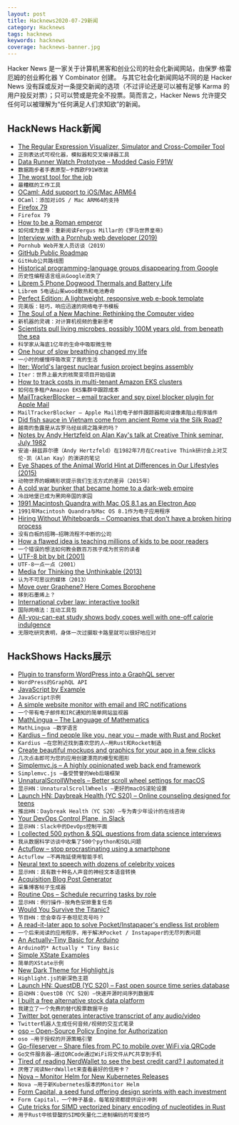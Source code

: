 ```yaml
---
layout: post
title: Hacknews2020-07-29新闻
category: Hacknews
tags: hacknews
keywords: hacknews
coverage: hacknews-banner.jpg
---
```


Hacker News 是一家关于计算机黑客和创业公司的社会化新闻网站，由保罗·格雷厄姆的创业孵化器 Y Combinator 创建。
与其它社会化新闻网站不同的是 Hacker News 没有踩或反对一条提交新闻的选项（不过评论还是可以被有足够 Karma 的用户投反对票）；只可以赞或是完全不投票。简而言之，Hacker News 允许提交任何可以被理解为“任何满足人们求知欲”的新闻。

## HackNews Hack新闻


- [The Regular Expression Visualizer, Simulator and Cross-Compiler Tool](https://blog.robertelder.org/regular-expression-visualizer/)
- `正则表达式可视化器，模拟器和交叉编译器工具`
- [Data Runner Watch Prototype – Modded Casio F91W](https://n-o-d-e.net/datarunner.html)
- `数据跑步者手表原型–卡西欧F91W改装`
- [The worst tool for the job](https://www.johndcook.com/blog/2020/07/25/worst-tool-for-the-job/)
- `最糟糕的工作工具`
- [OCaml: Add support to iOS/Mac ARM64](https://github.com/ocaml/ocaml/pull/9699)
- `OCaml：添加对iOS / Mac ARM64的支持`
- [Firefox 79](https://hacks.mozilla.org/2020/07/firefox-79/)
- `Firefox 79`
- [How to be a Roman emperor](https://www.the-tls.co.uk/articles/how-to-be-a-roman-emperor-essay-mary-beard/)
- `如何成为皇帝：重新阅读Fergus Millar的《罗马世界皇帝》`
- [Interview with a Pornhub web developer (2019)](https://davidwalsh.name/pornhub-interview)
- `Pornhub Web开发人员访谈（2019）`
- [GitHub Public Roadmap](https://github.com/github/roadmap)
- `GitHub公共路线图`
- [Historical programming-language groups disappearing from Google](https://lwn.net/Articles/827233/)
- `历史性编程语言组从Google消失了`
- [Librem 5 Phone Dogwood Thermals and Battery Life](https://puri.sm/posts/dogwood-thermals-and-battery-life/)
- `Librem 5电话山茱wood散热和电池寿命`
- [Perfect Edition: A lightweight, responsive web e-book template](https://github.com/robinsloan/perfect-edition)
- `完美版：轻巧，响应迅速的网络电子书模板`
- [The Soul of a New Machine: Rethinking the Computer video](https://www.youtube.com/watch?v=vvZA9n3e5pc&list=PLoROMvodv4rMWw6rRoeSpkiseTHzWj6vu)
- `新机器的灵魂：对计算机视频的重新思考`
- [Scientists pull living microbes, possibly 100M years old, from beneath the sea](https://www.sciencemag.org/news/2020/07/scientists-pull-living-microbes-100-million-years-beneath-sea)
- `科学家从海底1亿年的生命中吸取微生物`
- [One hour of slow breathing changed my life](https://www.theguardian.com/lifeandstyle/2020/jul/26/every-breath-you-take-the-lost-art-of-breathing)
- `一小时的缓慢呼吸改变了我的生活`
- [Iter: World's largest nuclear fusion project begins assembly](https://www.bbc.co.uk/news/science-environment-53573294)
- `Iter：世界上最大的核聚变项目开始组装`
- [How to track costs in multi-tenant Amazon EKS clusters](https://aws.amazon.com/blogs/containers/how-to-track-costs-in-multi-tenant-amazon-eks-clusters-using-kubecost/)
- `如何在多租户Amazon EKS集群中跟踪成本`
- [MailTrackerBlocker – email tracker and spy pixel blocker plugin for Apple Mail](https://apparition47.github.io/MailTrackerBlocker/)
- `MailTrackerBlocker – Apple Mail的电子邮件跟踪器和间谍像素阻止程序插件`
- [Did fish sauce in Vietnam come from ancient Rome via the Silk Road?](https://www.scmp.com/lifestyle/food-drink/article/3094604/did-fish-sauce-vietnam-come-ancient-rome-silk-road)
- `越南的鱼露是从古罗马经丝绸之路来的吗？`
- [Notes by Andy Hertzfeld on Alan Kay's talk at Creative Think seminar, July 1982](https://www.folklore.org/StoryView.py?project=Macintosh&story=Creative_Think.txt)
- `安迪·赫兹菲尔德（Andy Hertzfeld）在1982年7月在Creative Think研讨会上对艾伦·凯（Alan Kay）的演讲的笔记`
- [Eye Shapes of the Animal World Hint at Differences in Our Lifestyles (2015)](https://www.npr.org/sections/health-shots/2015/08/07/430149677/eye-shapes-of-the-animal-world-hint-at-differences-in-our-lifestyles)
- `动物世界的眼睛形状提示我们生活方式的差异（2015年）`
- [A cold war bunker that became home to a dark-web empire](https://www.newyorker.com/magazine/2020/08/03/the-cold-war-bunker-that-became-home-to-a-dark-web-empire)
- `冷战地堡已成为黑网帝国的家园`
- [1991 Macintosh Quandra with Mac OS 8.1 as an Electron App](https://github.com/felixrieseberg/macintosh.js)
- `1991年Macintosh Quandra与Mac OS 8.1作为电子应用程序`
- [Hiring Without Whiteboards – Companies that don't have a broken hiring process](https://github.com/poteto/hiring-without-whiteboards)
- `没有白板的招聘–招聘流程不中断的公司`
- [How a flawed idea is teaching millions of kids to be poor readers](https://www.apmreports.org/episode/2019/08/22/whats-wrong-how-schools-teach-reading)
- `一个错误的想法如何教会数百万孩子成为贫穷的读者`
- [UTF-8 bit by bit (2001)](https://wiki.tcl-lang.org/page/UTF%2D8+bit+by+bit)
- `UTF-8一点一点（2001）`
- [Media for Thinking the Unthinkable (2013)](http://worrydream.com/MediaForThinkingTheUnthinkable/)
- `认为不可思议的媒体（2013）`
- [Move over Graphene? Here Comes Borophene](https://www.realclearscience.com/quick_and_clear_science/2020/07/28/move_over_graphene_here_comes_borophene.html)
- `移到石墨烯上？`
- [International cyber law: interactive toolkit](https://cyberlaw.ccdcoe.org/wiki/Main_Page)
- `国际网络法：互动工具包`
- [All-you-can-eat study shows body copes well with one-off calorie indulgence](https://www.bath.ac.uk/announcements/all-you-can-eat-pizza-study-shows-body-copes-surprisingly-well-with-one-off-calorie-indulgence/)
- `无限吃研究表明，身体一次过摄取卡路里就可以很好地应对`


## HackShows Hacks展示

- [ Plugin to transform WordPress into a GraphQL server](https://github.com/GraphQLAPI/graphql-api)
- `WordPress的GraphQL API`
- [ JavaScript by Example](https://paradite.github.io/jsbyexample/)
- `JavaScript示例`
- [ A simple website monitor with email and IRC notifications](https://olifant.io)
- `一个带有电子邮件和IRC通知的简单网站监视器`
- [ MathLingua – The Language of Mathematics](http://www.mathlingua.org/)
- `MathLingua –数学语言`
- [ Kardius – find people like you, near you – made with Rust and Rocket](https://www.kardius.com/)
- `Kardius –在您附近找到喜欢您的人–用Rust和Rocket制造`
- [ Create beautiful mockups and graphics for your app in a few clicks](https://previewed.app/)
- `几次点击即可为您的应用创建漂亮的模型和图形`
- [ Simplemvc.js – A highly opinionated web back end framework](https://jeremyaboyd.com/post/simplemvc-js)
- `Simplemvc.js –备受赞誉的Web后端框架`
- [ UnnaturalScrollWheels – Better scroll wheel settings for macOS](https://github.com/ther0n/UnnaturalScrollWheels)
- `显示HN：UnnaturalScrollWheels –更好的macOS滚轮设置`
- [Launch HN: Daybreak Health (YC S20) – Online counseling designed for teens](item?id=23965855)
- `推出HN：Daybreak Health（YC S20）–专为青少年设计的在线咨询`
- [ Your DevOps Control Plane, in Slack](https://cto.ai/blog/slack-control-plane-for-devops-workflows/)
- `显示HN：Slack中的DevOps控制平面`
- [ I collected 500 python & SQL questions from data science interviews](https://platform.stratascratch.com)
- `我从数据科学访谈中收集了500个python和SQL问题`
- [ Actuflow – stop procrastinating using a smartphone](https://acture.app/)
- `Actuflow –不再拖延使用智能手机`
- [ Neural text to speech with dozens of celebrity voices](http://vocodes.com)
- `显示HN：具有数十种名人声音的神经文本语音转换`
- [ Acquisition Blog Post Generator](https://thisstartupacquisitionannouncementdoesnotexist.ajnisbet.com/)
- `采集博客帖子生成器`
- [ Routine Ops – Schedule recurring tasks by role](https://routineops.com)
- `显示HN：例行操作-按角色安排重复任务`
- [ Would You Survive the Titanic?](https://www.gradio.app/hub/hub-titanic)
- `节目HN：您会幸存于泰坦尼克号吗？`
- [ A read-it-later app to solve Pocket/Instapaper's endless list problem](https://dayreads.com)
- `一个后来阅读的应用程序，用于解决Pocket / Instapaper的无尽列表问题`
- [ An Actually-Tiny Basic for Arduino](https://github.com/trevorjay/atinybasic)
- `Arduino的* Actually * Tiny Basic`
- [ Simple XState Examples](https://bradwoods.io/guides/xstate)
- `简单的XState示例`
- [ New Dark Theme for Highlight.js](https://github.com/tonyaldon/discreet-theme)
- `Highlight.js的新深色主题`
- [Launch HN: QuestDB (YC S20) – Fast open source time series database](item?id=23975807)
- `启动HN：QuestDB（YC S20）–快速开源时间序列数据库`
- [ I built a free alternative stock data platform](https://www.quiverquant.com/dashboard/)
- `我建立了一个免费的替代股票数据平台`
- [ Twitter bot generates interactive transcript of any audio/video](https://twitter.com/spext_it)
- `Twitter机器人生成任何音频/视频的交互式笔录`
- [ oso – Open-Source Policy Engine for Authorization](https://www.osohq.com/)
- `oso –用于授权的开源策略引擎`
- [ Go-fileserver – Share files from PC to mobile over WiFi via QRCode](https://github.com/prdpx7/go-fileserver)
- `Go文件服务器–通过QRCode通过WiFi将文件从PC共享到手机`
- [ Tired of reading NerdWallet to see the best credit card? I automated it](https://savewithtrove.com/)
- `厌倦了阅读NerdWallet来查看最好的信用卡？`
- [ Nova – Monitor Helm for New Kubernetes Releases](https://github.com/FairwindsOps/nova/)
- `Nova –用于新Kubernetes版本的Monitor Helm`
- [ Form Capital, a seed fund offering design sprints with each investment](http://formcapital.com)
- `Form Capital，一个种子基金，每笔投资都提供设计冲刺`
- [ Cute tricks for SIMD vectorized binary encoding of nucleotides in Rust](https://github.com/Daniel-Liu-c0deb0t/cute-nucleotides)
- `用于Rust中核苷酸的SIMD矢量化二进制编码的可爱技巧`

